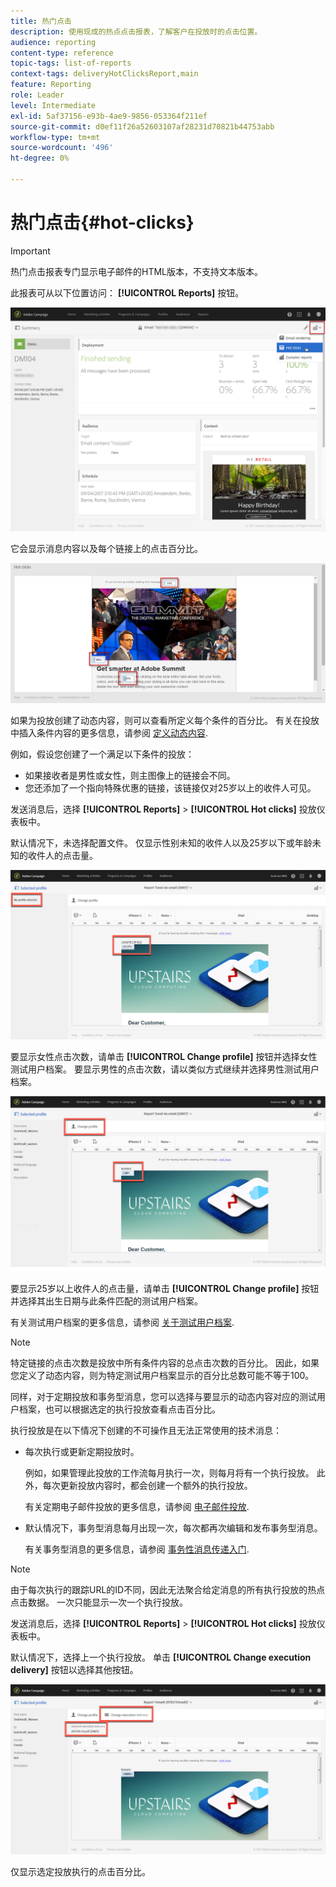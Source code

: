 ```yaml
---
title: 热门点击
description: 使用现成的热点点击报表，了解客户在投放时的点击位置。
audience: reporting
content-type: reference
topic-tags: list-of-reports
context-tags: deliveryHotClicksReport,main
feature: Reporting
role: Leader
level: Intermediate
exl-id: 5af37156-e93b-4ae9-9856-053364f211ef
source-git-commit: d0ef11f26a52603107af28231d70821b44753abb
workflow-type: tm+mt
source-wordcount: '496'
ht-degree: 0%

---
```


# 热门点击{#hot-clicks}

>[!IMPORTANT]
>
>热门点击报表专门显示电子邮件的HTML版本，不支持文本版本。

此报表可从以下位置访问： **[!UICONTROL Reports]** 按钮。

![](assets/delivery_reports_hot-clicks_4.png)

它会显示消息内容以及每个链接上的点击百分比。

![](assets/delivery_reports_10.png)

如果为投放创建了动态内容，则可以查看所定义每个条件的百分比。 有关在投放中插入条件内容的更多信息，请参阅 [定义动态内容](../../designing/using/personalization.md#defining-dynamic-content-in-an-email).

例如，假设您创建了一个满足以下条件的投放：

* 如果接收者是男性或女性，则主图像上的链接会不同。
* 您还添加了一个指向特殊优惠的链接，该链接仅对25岁以上的收件人可见。

发送消息后，选择 **[!UICONTROL Reports]** > **[!UICONTROL Hot clicks]** 投放仪表板中。

默认情况下，未选择配置文件。 仅显示性别未知的收件人以及25岁以下或年龄未知的收件人的点击量。

![](assets/delivery_reports_hot-clicks_1.png)

要显示女性点击次数，请单击 **[!UICONTROL Change profile]** 按钮并选择女性测试用户档案。 要显示男性的点击次数，请以类似方式继续并选择男性测试用户档案。

![](assets/delivery_reports_hot-clicks_2.png)

要显示25岁以上收件人的点击量，请单击 **[!UICONTROL Change profile]** 按钮并选择其出生日期与此条件匹配的测试用户档案。

有关测试用户档案的更多信息，请参阅 [关于测试用户档案](../../audiences/using/managing-test-profiles.md).

>[!NOTE]
>
>特定链接的点击次数是投放中所有条件内容的总点击次数的百分比。 因此，如果您定义了动态内容，则为特定测试用户档案显示的百分比总数可能不等于100。

同样，对于定期投放和事务型消息，您可以选择与要显示的动态内容对应的测试用户档案，也可以根据选定的执行投放查看点击百分比。

执行投放是在以下情况下创建的不可操作且无法正常使用的技术消息：

* 每次执行或更新定期投放时。

  例如，如果管理此投放的工作流每月执行一次，则每月将有一个执行投放。 此外，每次更新投放内容时，都会创建一个额外的执行投放。

  有关定期电子邮件投放的更多信息，请参阅 [电子邮件投放](../../automating/using/email-delivery.md).

* 默认情况下，事务型消息每月出现一次，每次都再次编辑和发布事务型消息。

  有关事务型消息的更多信息，请参阅 [事务性消息传递入门](../../channels/using/getting-started-with-transactional-msg.md).

>[!NOTE]
>
>由于每次执行的跟踪URL的ID不同，因此无法聚合给定消息的所有执行投放的热点点击数据。 一次只能显示一次一个执行投放。

发送消息后，选择 **[!UICONTROL Reports]** > **[!UICONTROL Hot clicks]** 投放仪表板中。

默认情况下，选择上一个执行投放。 单击 **[!UICONTROL Change execution delivery]** 按钮以选择其他按钮。

![](assets/delivery_reports_hot-clicks_3.png)

仅显示选定投放执行的点击百分比。
